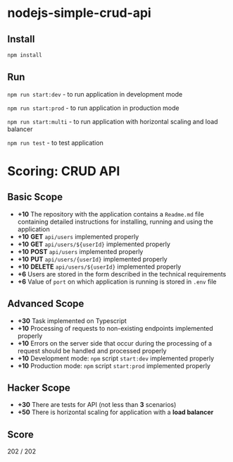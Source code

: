 # nodejs-simple-crud-api

## Install

```bash
npm install
```

## Run

`npm run start:dev` - to run application in development mode

`npm run start:prod` - to run application in production mode

`npm run start:multi` - to run application with horizontal scaling and load balancer

`npm run test` - to test application

# Scoring: CRUD API

## Basic Scope

- **+10** The repository with the application contains a `Readme.md` file containing detailed instructions for installing, running and using the application
- **+10** **GET** `api/users` implemented properly
- **+10** **GET** `api/users/${userId}` implemented properly
- **+10** **POST** `api/users` implemented properly
- **+10** **PUT** `api/users/{userId}` implemented properly
- **+10** **DELETE** `api/users/${userId}` implemented properly
- **+6** Users are stored in the form described in the technical requirements
- **+6** Value of `port` on which application is running is stored in `.env` file

## Advanced Scope
- **+30** Task implemented on Typescript 
- **+10** Processing of requests to non-existing endpoints implemented properly
- **+10** Errors on the server side that occur during the processing of a request should be handled and processed properly
- **+10** Development mode: `npm` script `start:dev` implemented properly
- **+10** Production mode: `npm` script `start:prod` implemented properly

## Hacker Scope
- **+30** There are tests for API (not less than **3** scenarios)
- **+50** There is horizontal scaling for application with a **load balancer**

## Score
202 / 202
